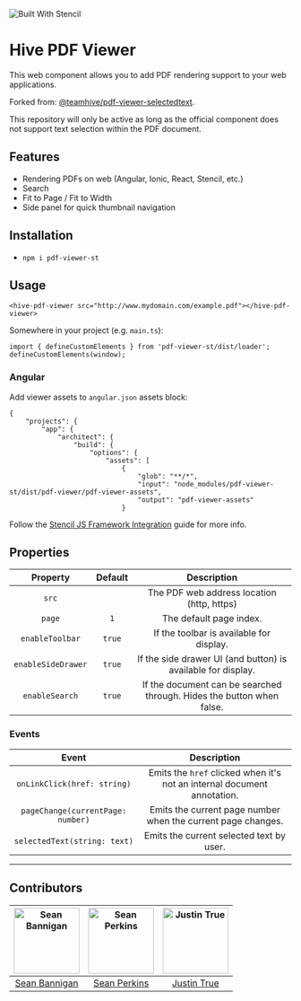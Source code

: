 ![Built With Stencil](https://img.shields.io/badge/-Built%20With%20Stencil-16161d.svg?logo=data%3Aimage%2Fsvg%2Bxml%3Bbase64%2CPD94bWwgdmVyc2lvbj0iMS4wIiBlbmNvZGluZz0idXRmLTgiPz4KPCEtLSBHZW5lcmF0b3I6IEFkb2JlIElsbHVzdHJhdG9yIDE5LjIuMSwgU1ZHIEV4cG9ydCBQbHVnLUluIC4gU1ZHIFZlcnNpb246IDYuMDAgQnVpbGQgMCkgIC0tPgo8c3ZnIHZlcnNpb249IjEuMSIgaWQ9IkxheWVyXzEiIHhtbG5zPSJodHRwOi8vd3d3LnczLm9yZy8yMDAwL3N2ZyIgeG1sbnM6eGxpbms9Imh0dHA6Ly93d3cudzMub3JnLzE5OTkveGxpbmsiIHg9IjBweCIgeT0iMHB4IgoJIHZpZXdCb3g9IjAgMCA1MTIgNTEyIiBzdHlsZT0iZW5hYmxlLWJhY2tncm91bmQ6bmV3IDAgMCA1MTIgNTEyOyIgeG1sOnNwYWNlPSJwcmVzZXJ2ZSI%2BCjxzdHlsZSB0eXBlPSJ0ZXh0L2NzcyI%2BCgkuc3Qwe2ZpbGw6I0ZGRkZGRjt9Cjwvc3R5bGU%2BCjxwYXRoIGNsYXNzPSJzdDAiIGQ9Ik00MjQuNywzNzMuOWMwLDM3LjYtNTUuMSw2OC42LTkyLjcsNjguNkgxODAuNGMtMzcuOSwwLTkyLjctMzAuNy05Mi43LTY4LjZ2LTMuNmgzMzYuOVYzNzMuOXoiLz4KPHBhdGggY2xhc3M9InN0MCIgZD0iTTQyNC43LDI5Mi4xSDE4MC40Yy0zNy42LDAtOTIuNy0zMS05Mi43LTY4LjZ2LTMuNkgzMzJjMzcuNiwwLDkyLjcsMzEsOTIuNyw2OC42VjI5Mi4xeiIvPgo8cGF0aCBjbGFzcz0ic3QwIiBkPSJNNDI0LjcsMTQxLjdIODcuN3YtMy42YzAtMzcuNiw1NC44LTY4LjYsOTIuNy02OC42SDMzMmMzNy45LDAsOTIuNywzMC43LDkyLjcsNjguNlYxNDEuN3oiLz4KPC9zdmc%2BCg%3D%3D&colorA=16161d&style=flat-square)

# Hive PDF Viewer

This web component allows you to add PDF rendering support to your web applications.

Forked from: [@teamhive/pdf-viewer-selectedtext](https://github.com/TeamHive/pdf-viewer).

This repository will only be active as long as the official component does not support text selection within the PDF document.

## Features
- Rendering PDFs on web (Angular, Ionic, React, Stencil, etc.)
- Search
- Fit to Page / Fit to Width
- Side panel for quick thumbnail navigation

## Installation
- `npm i pdf-viewer-st`

## Usage
```
<hive-pdf-viewer src="http://www.mydomain.com/example.pdf"></hive-pdf-viewer>
```

Somewhere in your project (e.g. `main.ts`):
```
import { defineCustomElements } from 'pdf-viewer-st/dist/loader';
defineCustomElements(window);
```

### Angular

Add viewer assets to `angular.json` assets block:
```
{
    "projects": {
        "app": {
            "architect": {
                "build": {
                    "options": {
                        "assets": [
                            {
                                "glob": "**/*",
                                "input": "node_modules/pdf-viewer-st/dist/pdf-viewer/pdf-viewer-assets",
                                "output": "pdf-viewer-assets"
                            }
```

Follow the [Stencil JS Framework Integration](https://stenciljs.com/docs/overview) guide for more info.

## Properties
|Property|Default|Description
:---:|:---:|:---:
|`src`||The PDF web address location (http, https)|
|`page`|`1`|The default page index.|
|`enableToolbar`|`true`|If the toolbar is available for display.|
|`enableSideDrawer`|`true`|If the side drawer UI (and button) is available for display.|
|`enableSearch`|`true`|If the document can be searched through. Hides the button when false.|

### Events
|Event|Description|
:---:|:---:
|`onLinkClick(href: string)`|Emits the `href` clicked when it's not an internal document annotation.|
|`pageChange(currentPage: number)`|Emits the current page number when the current page changes.|
|`selectedText(string: text)`|Emits the current selected text by user.|

---

## Contributors

[<img alt="Sean Bannigan" src="https://avatars1.githubusercontent.com/u/15218748?s=460&v=4" width="117">](https://github.com/sbannigan) | [<img alt="Sean Perkins" src="https://avatars1.githubusercontent.com/u/13732623?v=4&s=117" width="117">](https://github.com/sean-perkins) |[<img alt="Justin True" src="https://avatars3.githubusercontent.com/u/17008383?s=400&v=4" width="117">](https://github.com/bbjdt2224)  |
:---:|:---:|:---:
|[Sean Bannigan](https://github.com/sean-perkins)|[Sean Perkins](https://github.com/sean-perkins)|[Justin True](https://github.com/bbjdt2224)
